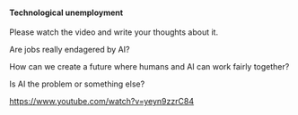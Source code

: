 #### Technological unemployment 

Please watch the video and write your thoughts about it.

Are jobs really endagered by AI?

How can we create a future where humans and AI can work fairly together?

Is AI the problem or something else?

https://www.youtube.com/watch?v=yeyn9zzrC84
